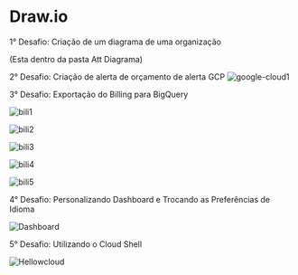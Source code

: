 # Draw.io
1° Desafio: Criação de um diagrama de uma organização

(Esta dentro da pasta Att Diagrama)

2° Desafio: Criação de alerta de orçamento de alerta GCP
![google-cloud1](https://user-images.githubusercontent.com/57020653/209823143-b444ab77-a264-48ab-bea9-5a31758c7158.png)

3° Desafio: Exportação do Billing para BigQuery

![bili1](https://user-images.githubusercontent.com/57020653/209826992-e7b9adda-392c-42b3-b807-4505a397e26d.png)

![bili2](https://user-images.githubusercontent.com/57020653/209827035-0f18a0ca-8bc3-4d8f-b383-d6a7e39b3a38.png)

![bili3](https://user-images.githubusercontent.com/57020653/209827062-840443dc-2797-4886-973b-421f6394dd3a.png)

![bili4](https://user-images.githubusercontent.com/57020653/209827075-d1d4f7c0-37cb-4dd5-b907-1572c8210cf5.png)

![bili5](https://user-images.githubusercontent.com/57020653/209827117-690dd415-7db4-452d-8308-396a345c1b44.png)

4° Desafio: Personalizando Dashboard e Trocando as Preferências de Idioma

![Dashboard](https://user-images.githubusercontent.com/57020653/210017514-ab9bac9d-2d39-47c9-8e68-71dd0b98f070.png)

5° Desafio: Utilizando o Cloud Shell

![Hellowcloud](https://user-images.githubusercontent.com/57020653/210019916-4b071d3b-6bfe-4040-91e7-dc01f6c485d5.png)

